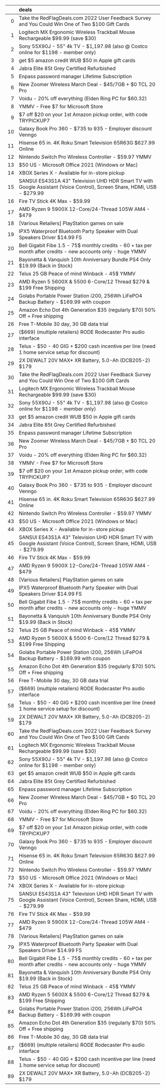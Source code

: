 |    | deals                                                                                                                   |
|---:|:------------------------------------------------------------------------------------------------------------------------|
|  0 | Take the RedFlagDeals.com 2022 User Feedback Survey and You Could Win One of Two $100 Gift Cards                        |
|  1 | Logitech MX Ergonomic Wireless Trackball Mouse Rechargeable $99.99 (save $30)                                           |
|  2 | Sony 55X90J - 55" 4k TV - $1,197.98 (also @ Costco online for $1198 - member only)                                      |
|  3 | get $5 amazon credit WUB $50 in Apple gift cards                                                                        |
|  4 | Jabra Elite 85t Grey Certified Refurbished | $92.99 | FREE SHIP | NO TAX | Sold & Shipped by Jabra                      |
|  5 | Enpass password manager Lifetime Subscription                                                                           |
|  6 | New Zoomer Wireless March Deal - $45/7GB + $0 TCL 20 Pro                                                                |
|  7 | Voidu - 20% off everything (Elden Ring PC for $60.32)                                                                   |
|  8 | YMMV - Free $7 for Microsoft Store                                                                                      |
|  9 | $7 off $20 on your 1st Amazon pickup order, with code TRYPICKUP7                                                        |
| 10 | Galaxy Book Pro 360 - $735 to 935 - Employer discount Venngo                                                            |
| 11 | Hisense 65 in. 4K Roku Smart Television 65R63G $627.99 Online                                                           |
| 12 | Nintendo Switch Pro Wireless Controller - $59.97 YMMV                                                                   |
| 13 | $50 US - Microsoft Office 2021 (Windows or Mac)                                                                         |
| 14 | XBOX Series X - Available for in-store pickup                                                                           |
| 15 | SANSUI ES43S1A 43" Television UHD HDR Smart TV with Google Assistant (Voice Control), Screen Share, HDMI, USB - $279.99 |
| 16 | Fire TV Stick 4K Max - $59.99                                                                                           |
| 17 | AMD Ryzen 9 5900X 12-Core/24-Thread 105W AM4 - $479                                                                     |
| 18 | [Various Retailers] PlayStation games on sale                                                                           |
| 19 | IPX5 Waterproof Bluetooth Party Speaker with Dual Speakers Driver $14.99 FS                                             |
| 20 | Bell Gigabit Fibe 1.5 - 75$ monthly credits - 60 + tax per month after credits - new accounts only - huge YMMV          |
| 21 | Bayonetta & Vanquish 10th Anniversary Bundle PS4 Only $19.99 (Back in Stock)                                            |
| 22 | Telus 25 GB Peace of mind Winback - 45$ YMMV                                                                            |
| 23 | AMD Ryzen 5 5600X & 5500 6-Core/12 Thread $279 & $199 Free Shipping                                                     |
| 24 | Golabs Portable Power Station i200, 256Wh LiFePO4 Backup Battery - $169.99 with coupon                                  |
| 25 | Amazon Echo Dot 4th Generation $35 (regularly $70) 50% Off + Free shipping                                              |
| 26 | Free T-Mobile 30 day, 30 GB data trial                                                                                  |
| 27 | ($669) (multiple retailers) RODE Rodecaster Pro audio interface                                                         |
| 28 | Telus - $50 - 40 GIG + $200 cash incentive per line (need 1 home service setup for discount)                            |
| 29 | 2X DEWALT 20V MAX* XR Battery, 5.0-Ah (DCB205-2) $179                                                                   |
| 30 | Take the RedFlagDeals.com 2022 User Feedback Survey and You Could Win One of Two $100 Gift Cards                        |
| 31 | Logitech MX Ergonomic Wireless Trackball Mouse Rechargeable $99.99 (save $30)                                           |
| 32 | Sony 55X90J - 55" 4k TV - $1,197.98 (also @ Costco online for $1198 - member only)                                      |
| 33 | get $5 amazon credit WUB $50 in Apple gift cards                                                                        |
| 34 | Jabra Elite 85t Grey Certified Refurbished | $92.99 | FREE SHIP | NO TAX | Sold & Shipped by Jabra                      |
| 35 | Enpass password manager Lifetime Subscription                                                                           |
| 36 | New Zoomer Wireless March Deal - $45/7GB + $0 TCL 20 Pro                                                                |
| 37 | Voidu - 20% off everything (Elden Ring PC for $60.32)                                                                   |
| 38 | YMMV - Free $7 for Microsoft Store                                                                                      |
| 39 | $7 off $20 on your 1st Amazon pickup order, with code TRYPICKUP7                                                        |
| 40 | Galaxy Book Pro 360 - $735 to 935 - Employer discount Venngo                                                            |
| 41 | Hisense 65 in. 4K Roku Smart Television 65R63G $627.99 Online                                                           |
| 42 | Nintendo Switch Pro Wireless Controller - $59.97 YMMV                                                                   |
| 43 | $50 US - Microsoft Office 2021 (Windows or Mac)                                                                         |
| 44 | XBOX Series X - Available for in-store pickup                                                                           |
| 45 | SANSUI ES43S1A 43" Television UHD HDR Smart TV with Google Assistant (Voice Control), Screen Share, HDMI, USB - $279.99 |
| 46 | Fire TV Stick 4K Max - $59.99                                                                                           |
| 47 | AMD Ryzen 9 5900X 12-Core/24-Thread 105W AM4 - $479                                                                     |
| 48 | [Various Retailers] PlayStation games on sale                                                                           |
| 49 | IPX5 Waterproof Bluetooth Party Speaker with Dual Speakers Driver $14.99 FS                                             |
| 50 | Bell Gigabit Fibe 1.5 - 75$ monthly credits - 60 + tax per month after credits - new accounts only - huge YMMV          |
| 51 | Bayonetta & Vanquish 10th Anniversary Bundle PS4 Only $19.99 (Back in Stock)                                            |
| 52 | Telus 25 GB Peace of mind Winback - 45$ YMMV                                                                            |
| 53 | AMD Ryzen 5 5600X & 5500 6-Core/12 Thread $279 & $199 Free Shipping                                                     |
| 54 | Golabs Portable Power Station i200, 256Wh LiFePO4 Backup Battery - $169.99 with coupon                                  |
| 55 | Amazon Echo Dot 4th Generation $35 (regularly $70) 50% Off + Free shipping                                              |
| 56 | Free T-Mobile 30 day, 30 GB data trial                                                                                  |
| 57 | ($669) (multiple retailers) RODE Rodecaster Pro audio interface                                                         |
| 58 | Telus - $50 - 40 GIG + $200 cash incentive per line (need 1 home service setup for discount)                            |
| 59 | 2X DEWALT 20V MAX* XR Battery, 5.0-Ah (DCB205-2) $179                                                                   |
| 60 | Take the RedFlagDeals.com 2022 User Feedback Survey and You Could Win One of Two $100 Gift Cards                        |
| 61 | Logitech MX Ergonomic Wireless Trackball Mouse Rechargeable $99.99 (save $30)                                           |
| 62 | Sony 55X90J - 55" 4k TV - $1,197.98 (also @ Costco online for $1198 - member only)                                      |
| 63 | get $5 amazon credit WUB $50 in Apple gift cards                                                                        |
| 64 | Jabra Elite 85t Grey Certified Refurbished | $92.99 | FREE SHIP | NO TAX | Sold & Shipped by Jabra                      |
| 65 | Enpass password manager Lifetime Subscription                                                                           |
| 66 | New Zoomer Wireless March Deal - $45/7GB + $0 TCL 20 Pro                                                                |
| 67 | Voidu - 20% off everything (Elden Ring PC for $60.32)                                                                   |
| 68 | YMMV - Free $7 for Microsoft Store                                                                                      |
| 69 | $7 off $20 on your 1st Amazon pickup order, with code TRYPICKUP7                                                        |
| 70 | Galaxy Book Pro 360 - $735 to 935 - Employer discount Venngo                                                            |
| 71 | Hisense 65 in. 4K Roku Smart Television 65R63G $627.99 Online                                                           |
| 72 | Nintendo Switch Pro Wireless Controller - $59.97 YMMV                                                                   |
| 73 | $50 US - Microsoft Office 2021 (Windows or Mac)                                                                         |
| 74 | XBOX Series X - Available for in-store pickup                                                                           |
| 75 | SANSUI ES43S1A 43" Television UHD HDR Smart TV with Google Assistant (Voice Control), Screen Share, HDMI, USB - $279.99 |
| 76 | Fire TV Stick 4K Max - $59.99                                                                                           |
| 77 | AMD Ryzen 9 5900X 12-Core/24-Thread 105W AM4 - $479                                                                     |
| 78 | [Various Retailers] PlayStation games on sale                                                                           |
| 79 | IPX5 Waterproof Bluetooth Party Speaker with Dual Speakers Driver $14.99 FS                                             |
| 80 | Bell Gigabit Fibe 1.5 - 75$ monthly credits - 60 + tax per month after credits - new accounts only - huge YMMV          |
| 81 | Bayonetta & Vanquish 10th Anniversary Bundle PS4 Only $19.99 (Back in Stock)                                            |
| 82 | Telus 25 GB Peace of mind Winback - 45$ YMMV                                                                            |
| 83 | AMD Ryzen 5 5600X & 5500 6-Core/12 Thread $279 & $199 Free Shipping                                                     |
| 84 | Golabs Portable Power Station i200, 256Wh LiFePO4 Backup Battery - $169.99 with coupon                                  |
| 85 | Amazon Echo Dot 4th Generation $35 (regularly $70) 50% Off + Free shipping                                              |
| 86 | Free T-Mobile 30 day, 30 GB data trial                                                                                  |
| 87 | ($669) (multiple retailers) RODE Rodecaster Pro audio interface                                                         |
| 88 | Telus - $50 - 40 GIG + $200 cash incentive per line (need 1 home service setup for discount)                            |
| 89 | 2X DEWALT 20V MAX* XR Battery, 5.0-Ah (DCB205-2) $179                                                                   |